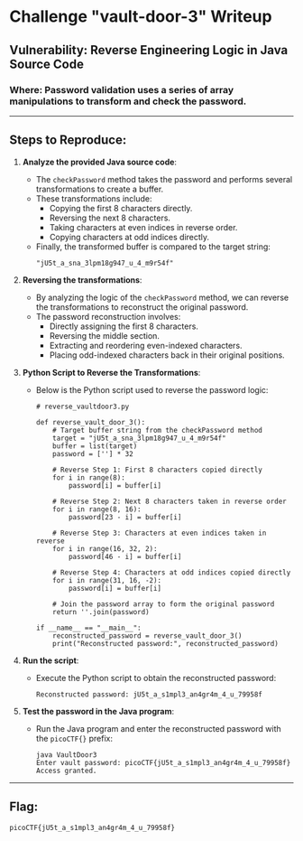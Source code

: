 # Challenge "vault-door-3" Writeup

## Vulnerability: Reverse Engineering Logic in Java Source Code

### Where: Password validation uses a series of array manipulations to transform and check the password.

---

## Steps to Reproduce:

1. **Analyze the provided Java source code**:
   - The `checkPassword` method takes the password and performs several transformations to create a buffer.
   - These transformations include:
     - Copying the first 8 characters directly.
     - Reversing the next 8 characters.
     - Taking characters at even indices in reverse order.
     - Copying characters at odd indices directly.
   - Finally, the transformed buffer is compared to the target string:
     ```
     "jU5t_a_sna_3lpm18g947_u_4_m9r54f"
     ```

2. **Reversing the transformations**:
   - By analyzing the logic of the `checkPassword` method, we can reverse the transformations to reconstruct the original password.
   - The password reconstruction involves:
     - Directly assigning the first 8 characters.
     - Reversing the middle section.
     - Extracting and reordering even-indexed characters.
     - Placing odd-indexed characters back in their original positions.

3. **Python Script to Reverse the Transformations**:
   - Below is the Python script used to reverse the password logic:
     ```
     # reverse_vaultdoor3.py

     def reverse_vault_door_3():
         # Target buffer string from the checkPassword method
         target = "jU5t_a_sna_3lpm18g947_u_4_m9r54f"
         buffer = list(target)
         password = [''] * 32

         # Reverse Step 1: First 8 characters copied directly
         for i in range(8):
             password[i] = buffer[i]

         # Reverse Step 2: Next 8 characters taken in reverse order
         for i in range(8, 16):
             password[23 - i] = buffer[i]

         # Reverse Step 3: Characters at even indices taken in reverse
         for i in range(16, 32, 2):
             password[46 - i] = buffer[i]

         # Reverse Step 4: Characters at odd indices copied directly
         for i in range(31, 16, -2):
             password[i] = buffer[i]

         # Join the password array to form the original password
         return ''.join(password)

     if __name__ == "__main__":
         reconstructed_password = reverse_vault_door_3()
         print("Reconstructed password:", reconstructed_password)
     ```

4. **Run the script**:
   - Execute the Python script to obtain the reconstructed password:
     ```
     Reconstructed password: jU5t_a_s1mpl3_an4gr4m_4_u_79958f
     ```

5. **Test the password in the Java program**:
   - Run the Java program and enter the reconstructed password with the `picoCTF{}` prefix:
     ```
     java VaultDoor3
     Enter vault password: picoCTF{jU5t_a_s1mpl3_an4gr4m_4_u_79958f}
     Access granted.
     ```

---

## Flag:

```
picoCTF{jU5t_a_s1mpl3_an4gr4m_4_u_79958f}
```
